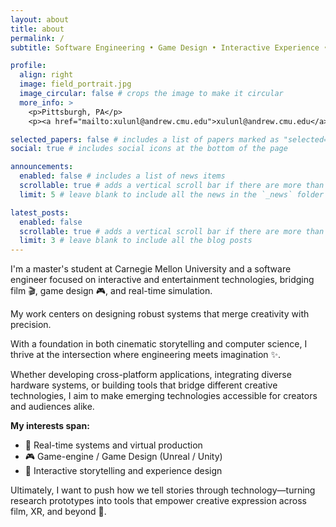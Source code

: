 ```yaml
---
layout: about
title: about
permalink: /
subtitle: Software Engineering • Game Design • Interactive Experience • Filmmaking 

profile:
  align: right
  image: field_portrait.jpg
  image_circular: false # crops the image to make it circular
  more_info: >
    <p>Pittsburgh, PA</p>
    <p><a href="mailto:xulunl@andrew.cmu.edu">xulunl@andrew.cmu.edu</a></p>

selected_papers: false # includes a list of papers marked as "selected={true}"
social: true # includes social icons at the bottom of the page

announcements:
  enabled: false # includes a list of news items
  scrollable: true # adds a vertical scroll bar if there are more than 3 news items
  limit: 5 # leave blank to include all the news in the `_news` folder

latest_posts:
  enabled: false
  scrollable: true # adds a vertical scroll bar if there are more than 3 new posts items
  limit: 3 # leave blank to include all the blog posts
---
```


I'm a master's student at Carnegie Mellon University and a software engineer focused on interactive and entertainment technologies, bridging film 🎬, game design 🎮, and real-time simulation. 

My work centers on designing robust systems that merge creativity with precision.

With a foundation in both cinematic storytelling and computer science, I thrive at the intersection where engineering meets imagination ✨. 

Whether developing cross-platform applications, integrating diverse hardware systems, or building tools that bridge different creative technologies, I aim to make emerging technologies accessible for creators and audiences alike.

**My interests span:**

- 🚀 Real-time systems and virtual production
- 🎮 Game-engine / Game Design (Unreal / Unity)
- 📖 Interactive storytelling and experience design

Ultimately, I want to push how we tell stories through technology—turning research prototypes into tools that empower creative expression across film, XR, and beyond 🌟.
